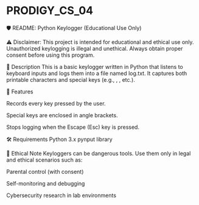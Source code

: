 # PRODIGY_CS_04

🛡️ README: Python Keylogger (Educational Use Only)

⚠️ Disclaimer: This project is intended for educational and ethical use only. Unauthorized keylogging is illegal and unethical. Always obtain proper consent before using this program.

📌 Description
This is a basic keylogger written in Python that listens to keyboard inputs and logs them into a file named log.txt. It captures both printable characters and special keys (e.g., <esc>, <enter>, etc.).

🧠 Features

Records every key pressed by the user.

Special keys are enclosed in angle brackets.

Stops logging when the Escape (Esc) key is pressed.

🛠️ Requirements
Python 3.x
pynput library

🚨 Ethical Note
Keyloggers can be dangerous tools. Use them only in legal and ethical scenarios such as:

Parental control (with consent)

Self-monitoring and debugging

Cybersecurity research in lab environments
